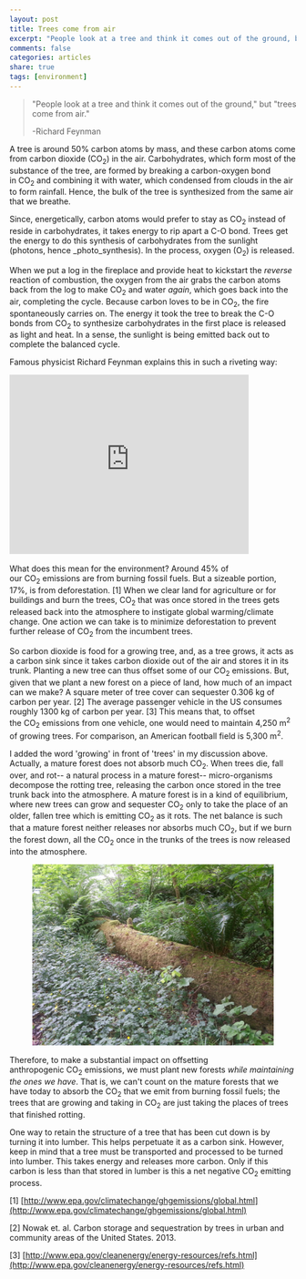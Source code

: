 ```yaml
---
layout: post
title: Trees come from air
excerpt: "People look at a tree and think it comes out of the ground, but, trees come from air. -Richard Feynman"
comments: false
categories: articles
share: true
tags: [environment]
---
```


<blockquote>"People look at a tree and think it comes out of the ground," but "trees come from air."

-Richard Feynman</blockquote>


A tree is around 50% carbon atoms by mass, and these carbon atoms come from carbon dioxide (CO<sub>2</sub>) in the air. Carbohydrates, which form most of the substance of the tree, are formed by breaking a carbon-oxygen bond in CO<sub>2</sub> and combining it with water, which condensed from clouds in the air to form rainfall. Hence, the bulk of the tree is synthesized from the same air that we breathe.

Since, energetically, carbon atoms would prefer to stay as CO<sub>2</sub> instead of reside in carbohydrates, it takes energy to rip apart a C-O bond. Trees get the energy to do this synthesis of carbohydrates from the sunlight (photons, hence _photo_synthesis). In the process, oxygen (O<sub>2</sub>) is released.

When we put a log in the fireplace and provide heat to kickstart the _reverse_ reaction of combustion, the oxygen from the air grabs the carbon atoms back from the log to make CO<sub>2</sub> and water *again*, which goes back into the air, completing the cycle. Because carbon loves to be in CO<sub>2</sub>, the fire spontaneously carries on. The energy it took the tree to break the C-O bonds from CO<sub>2</sub> to synthesize carbohydrates in the first place is released as light and heat. In a sense, the sunlight is being emitted back out to complete the balanced cycle.

Famous physicist Richard Feynman explains this in such a riveting way:

<iframe width="420" height="315" src="https://www.youtube.com/embed/ifk6iuLQk28" frameborder="0" allowfullscreen></iframe>

What does this mean for the environment? Around 45% of our CO<sub>2</sub> emissions are from burning fossil fuels. But a sizeable portion, 17%, is from deforestation. [1] When we clear land for agriculture or for buildings and burn the trees, CO<sub>2</sub> that was once stored in the trees gets released back into the atmosphere to instigate global warming/climate change. One action we can take is to minimize deforestation to prevent further release of CO<sub>2</sub> from the incumbent trees.

So carbon dioxide is food for a growing tree, and, as a tree grows, it acts as a carbon sink since it takes carbon dioxide out of the air and stores it in its trunk. Planting a new tree can thus offset some of our CO<sub>2</sub> emissions. But, given that we plant a new forest on a piece of land, how much of an impact can we make? A square meter of tree cover can sequester 0.306 kg of carbon per year. [2] The average passenger vehicle in the US consumes roughly 1300 kg of carbon per year. [3] This means that, to offset the CO<sub>2</sub> emissions from one vehicle, one would need to maintain 4,250 m<sup>2</sup> of growing trees. For comparison, an American football field is 5,300 m<sup>2</sup>.

I added the word 'growing' in front of 'trees' in my discussion above. Actually, a mature forest does not absorb much CO<sub>2</sub>. When trees die, fall over, and rot-- a natural process in a mature forest-- micro-organisms decompose the rotting tree, releasing the carbon once stored in the tree trunk back into the atmosphere. A mature forest is in a kind of equilibrium, where new trees can grow and sequester CO<sub>2</sub> only to take the place of an older, fallen tree which is emitting CO<sub>2</sub> as it rots. The net balance is such that a mature forest neither releases nor absorbs much CO<sub>2</sub>, but if we burn the forest down, all the CO<sub>2</sub> once in the trunks of the trees is now released into the atmosphere.

<figure>
	<img src="/images/tree.jpg" alt="image">
</figure>

Therefore, to make a substantial impact on offsetting anthropogenic CO<sub>2</sub> emissions, we must plant new forests _while maintaining the ones we have_. That is, we can't count on the mature forests that we have today to absorb the CO<sub>2</sub> that we emit from burning fossil fuels; the trees that are growing and taking in CO<sub>2</sub> are just taking the places of trees that finished rotting.

One way to retain the structure of a tree that has been cut down is by turning it into lumber. This helps perpetuate it as a carbon sink. However, keep in mind that a tree must be transported and processed to be turned into lumber. This takes energy and releases more carbon. Only if this carbon is less than that stored in lumber is this a net negative CO<sub>2</sub> emitting process.

[1] [http://www.epa.gov/climatechange/ghgemissions/global.html](http://www.epa.gov/climatechange/ghgemissions/global.html)

[2] Nowak et. al. Carbon storage and sequestration by trees in urban and community areas of the United States. 2013.

[3] [http://www.epa.gov/cleanenergy/energy-resources/refs.html](http://www.epa.gov/cleanenergy/energy-resources/refs.html)
